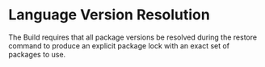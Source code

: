 # Language Version Resolution

The Build requires that all package versions be resolved during the restore command to produce an explicit package lock with an exact set of packages to use.


